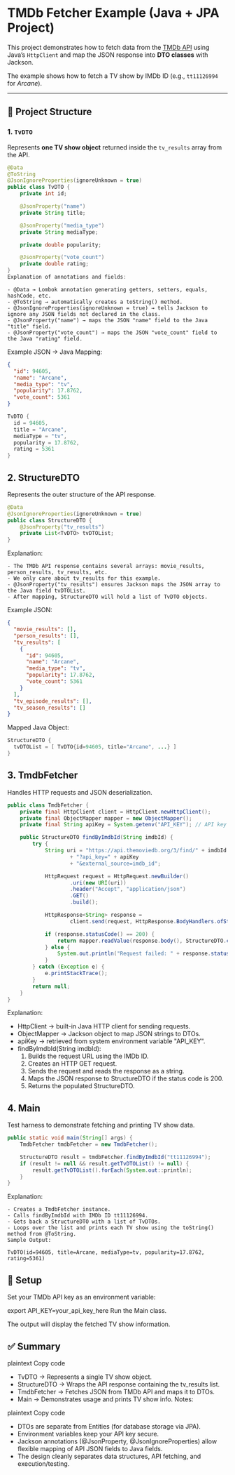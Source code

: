 # TMDb Fetcher Example (Java + JPA Project)

This project demonstrates how to fetch data from the [TMDb API](https://developer.themoviedb.org/) using Java’s `HttpClient` and map the JSON response into **DTO classes** with Jackson.

The example shows how to fetch a TV show by IMDb ID (e.g., `tt11126994` for *Arcane*).

---

## 📂 Project Structure

### 1. `TvDTO`
Represents **one TV show object** returned inside the `tv_results` array from the API.

```java
@Data
@ToString
@JsonIgnoreProperties(ignoreUnknown = true)
public class TvDTO {
    private int id;

    @JsonProperty("name")
    private String title;

    @JsonProperty("media_type")
    private String mediaType;

    private double popularity;

    @JsonProperty("vote_count")
    private double rating;
}
Explanation of annotations and fields:
```
```plaintext
- @Data → Lombok annotation generating getters, setters, equals, hashCode, etc.
- @ToString → automatically creates a toString() method.
- @JsonIgnoreProperties(ignoreUnknown = true) → tells Jackson to ignore any JSON fields not declared in the class.
- @JsonProperty("name") → maps the JSON "name" field to the Java "title" field.
- @JsonProperty("vote_count") → maps the JSON "vote_count" field to the Java "rating" field.
```
Example JSON → Java Mapping:
```json
{
  "id": 94605,
  "name": "Arcane",
  "media_type": "tv",
  "popularity": 17.8762,
  "vote_count": 5361
}
```
```java
TvDTO {
  id = 94605,
  title = "Arcane",
  mediaType = "tv",
  popularity = 17.8762,
  rating = 5361
}
```
## 2. StructureDTO
Represents the outer structure of the API response.
```java
@Data
@JsonIgnoreProperties(ignoreUnknown = true)
public class StructureDTO {
    @JsonProperty("tv_results")
    private List<TvDTO> tvDTOList;
}
```
Explanation:

```plaintext
- The TMDb API response contains several arrays: movie_results, person_results, tv_results, etc.
- We only care about tv_results for this example.
- @JsonProperty("tv_results") ensures Jackson maps the JSON array to the Java field tvDTOList.
- After mapping, StructureDTO will hold a list of TvDTO objects.
```
Example JSON:
```json
{
  "movie_results": [],
  "person_results": [],
  "tv_results": [
    {
      "id": 94605,
      "name": "Arcane",
      "media_type": "tv",
      "popularity": 17.8762,
      "vote_count": 5361
    }
  ],
  "tv_episode_results": [],
  "tv_season_results": []
}
```
Mapped Java Object:

```java
StructureDTO {
  tvDTOList = [ TvDTO{id=94605, title="Arcane", ...} ]
}
```
## 3. TmdbFetcher
Handles HTTP requests and JSON deserialization.
```java
public class TmdbFetcher {
    private final HttpClient client = HttpClient.newHttpClient();
    private final ObjectMapper mapper = new ObjectMapper();
    private final String apiKey = System.getenv("API_KEY"); // API key from environment variable

    public StructureDTO findByImdbId(String imdbId) {
        try {
            String uri = "https://api.themoviedb.org/3/find/" + imdbId
                    + "?api_key=" + apiKey
                    + "&external_source=imdb_id";

            HttpRequest request = HttpRequest.newBuilder()
                    .uri(new URI(uri))
                    .header("Accept", "application/json")
                    .GET()
                    .build();

            HttpResponse<String> response =
                    client.send(request, HttpResponse.BodyHandlers.ofString());

            if (response.statusCode() == 200) {
                return mapper.readValue(response.body(), StructureDTO.class);
            } else {
                System.out.println("Request failed: " + response.statusCode());
            }
        } catch (Exception e) {
            e.printStackTrace();
        }
        return null;
    }
}
```
Explanation:
- HttpClient → built-in Java HTTP client for sending requests.
- ObjectMapper → Jackson object to map JSON strings to DTOs.
- apiKey → retrieved from system environment variable "API_KEY".
- findByImdbId(String imdbId):
  1. Builds the request URL using the IMDb ID.
  2. Creates an HTTP GET request.
  3. Sends the request and reads the response as a string.
  4. Maps the JSON response to StructureDTO if the status code is 200.
  5. Returns the populated StructureDTO.
## 4. Main
Test harness to demonstrate fetching and printing TV show data.
```java
public static void main(String[] args) {
    TmdbFetcher tmdbFetcher = new TmdbFetcher();

    StructureDTO result = tmdbFetcher.findByImdbId("tt11126994");
    if (result != null && result.getTvDTOList() != null) {
        result.getTvDTOList().forEach(System.out::println);
    }
}
```
Explanation:

```plaintext
- Creates a TmdbFetcher instance.
- Calls findByImdbId with IMDb ID tt11126994.
- Gets back a StructureDTO with a list of TvDTOs.
- Loops over the list and prints each TV show using the toString() method from @ToString.
Sample Output:

TvDTO(id=94605, title=Arcane, mediaType=tv, popularity=17.8762, rating=5361)
```

## 🔑 Setup
Set your TMDb API key as an environment variable:

export API_KEY=your_api_key_here
Run the Main class.

The output will display the fetched TV show information.

## ✅ Summary
plaintext
Copy code
- TvDTO → Represents a single TV show object.
- StructureDTO → Wraps the API response containing the tv_results list.
- TmdbFetcher → Fetches JSON from TMDb API and maps it to DTOs.
- Main → Demonstrates usage and prints TV show info.
Notes:

plaintext
Copy code
- DTOs are separate from Entities (for database storage via JPA).
- Environment variables keep your API key secure.
- Jackson annotations (@JsonProperty, @JsonIgnoreProperties) allow flexible mapping of API JSON fields to Java fields.
- The design cleanly separates data structures, API fetching, and execution/testing.